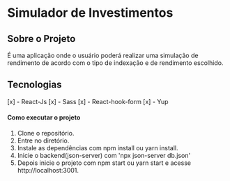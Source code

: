 # Simulador de Investimentos 

## Sobre o Projeto

É uma aplicação onde o usuário poderá realizar uma simulação de rendimento de acordo com o tipo de indexação e de rendimento escolhido.

## Tecnologias

[x] - React-Js
[x] - Sass
[x] - React-hook-form
[x] - Yup


#### Como executar o projeto

1. Clone o repositório.
2. Entre no diretório.
3. Instale as dependências com npm install ou yarn install.
4. Inicie o backend(json-server) com 'npx json-server db.json'
4. Depois inicie o projeto com npm start ou yarn start e acesse http://localhost:3001.